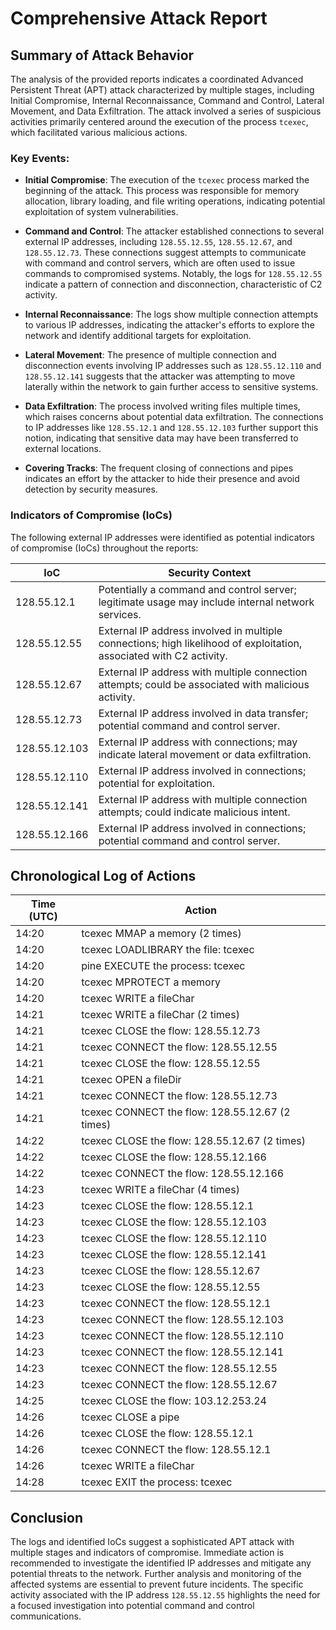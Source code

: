# Comprehensive Attack Report

## Summary of Attack Behavior

The analysis of the provided reports indicates a coordinated Advanced Persistent Threat (APT) attack characterized by multiple stages, including Initial Compromise, Internal Reconnaissance, Command and Control, Lateral Movement, and Data Exfiltration. The attack involved a series of suspicious activities primarily centered around the execution of the process `tcexec`, which facilitated various malicious actions.

### Key Events:

- **Initial Compromise**: The execution of the `tcexec` process marked the beginning of the attack. This process was responsible for memory allocation, library loading, and file writing operations, indicating potential exploitation of system vulnerabilities.

- **Command and Control**: The attacker established connections to several external IP addresses, including `128.55.12.55`, `128.55.12.67`, and `128.55.12.73`. These connections suggest attempts to communicate with command and control servers, which are often used to issue commands to compromised systems. Notably, the logs for `128.55.12.55` indicate a pattern of connection and disconnection, characteristic of C2 activity.

- **Internal Reconnaissance**: The logs show multiple connection attempts to various IP addresses, indicating the attacker's efforts to explore the network and identify additional targets for exploitation.

- **Lateral Movement**: The presence of multiple connection and disconnection events involving IP addresses such as `128.55.12.110` and `128.55.12.141` suggests that the attacker was attempting to move laterally within the network to gain further access to sensitive systems.

- **Data Exfiltration**: The process involved writing files multiple times, which raises concerns about potential data exfiltration. The connections to IP addresses like `128.55.12.1` and `128.55.12.103` further support this notion, indicating that sensitive data may have been transferred to external locations.

- **Covering Tracks**: The frequent closing of connections and pipes indicates an effort by the attacker to hide their presence and avoid detection by security measures.

### Indicators of Compromise (IoCs)

The following external IP addresses were identified as potential indicators of compromise (IoCs) throughout the reports:

| IoC                | Security Context                                                                                     |
|--------------------|-----------------------------------------------------------------------------------------------------|
| 128.55.12.1        | Potentially a command and control server; legitimate usage may include internal network services.   |
| 128.55.12.55       | External IP address involved in multiple connections; high likelihood of exploitation, associated with C2 activity.              |
| 128.55.12.67       | External IP address with multiple connection attempts; could be associated with malicious activity. |
| 128.55.12.73       | External IP address involved in data transfer; potential command and control server.                |
| 128.55.12.103      | External IP address with connections; may indicate lateral movement or data exfiltration.          |
| 128.55.12.110      | External IP address involved in connections; potential for exploitation.                           |
| 128.55.12.141      | External IP address with multiple connection attempts; could indicate malicious intent.             |
| 128.55.12.166      | External IP address involved in connections; potential command and control server.                  |

## Chronological Log of Actions

| Time (UTC)         | Action                                                                                     |
|---------------------|--------------------------------------------------------------------------------------------|
| 14:20               | tcexec MMAP a memory (2 times)                                                          |
| 14:20               | tcexec LOADLIBRARY the file: tcexec                                                     |
| 14:20               | pine EXECUTE the process: tcexec                                                         |
| 14:20               | tcexec MPROTECT a memory                                                                  |
| 14:20               | tcexec WRITE a fileChar                                                                    |
| 14:21               | tcexec WRITE a fileChar (2 times)                                                        |
| 14:21               | tcexec CLOSE the flow: 128.55.12.73                                                      |
| 14:21               | tcexec CONNECT the flow: 128.55.12.55                                                    |
| 14:21               | tcexec CLOSE the flow: 128.55.12.55                                                     |
| 14:21               | tcexec OPEN a fileDir                                                                      |
| 14:21               | tcexec CONNECT the flow: 128.55.12.73                                                    |
| 14:21               | tcexec CONNECT the flow: 128.55.12.67 (2 times)                                          |
| 14:22               | tcexec CLOSE the flow: 128.55.12.67 (2 times)                                           |
| 14:22               | tcexec CLOSE the flow: 128.55.12.166                                                    |
| 14:22               | tcexec CONNECT the flow: 128.55.12.166                                                  |
| 14:23               | tcexec WRITE a fileChar (4 times)                                                        |
| 14:23               | tcexec CLOSE the flow: 128.55.12.1                                                      |
| 14:23               | tcexec CLOSE the flow: 128.55.12.103                                                    |
| 14:23               | tcexec CLOSE the flow: 128.55.12.110                                                    |
| 14:23               | tcexec CLOSE the flow: 128.55.12.141                                                    |
| 14:23               | tcexec CLOSE the flow: 128.55.12.67                                                     |
| 14:23               | tcexec CLOSE the flow: 128.55.12.55                                                     |
| 14:23               | tcexec CONNECT the flow: 128.55.12.1                                                    |
| 14:23               | tcexec CONNECT the flow: 128.55.12.103                                                  |
| 14:23               | tcexec CONNECT the flow: 128.55.12.110                                                  |
| 14:23               | tcexec CONNECT the flow: 128.55.12.141                                                  |
| 14:23               | tcexec CONNECT the flow: 128.55.12.55                                                   |
| 14:23               | tcexec CONNECT the flow: 128.55.12.67                                                   |
| 14:25               | tcexec CLOSE the flow: 103.12.253.24                                                    |
| 14:26               | tcexec CLOSE a pipe                                                                        |
| 14:26               | tcexec CLOSE the flow: 128.55.12.1                                                      |
| 14:26               | tcexec CONNECT the flow: 128.55.12.1                                                    |
| 14:26               | tcexec WRITE a fileChar                                                                    |
| 14:28               | tcexec EXIT the process: tcexec                                                          |

## Conclusion

The logs and identified IoCs suggest a sophisticated APT attack with multiple stages and indicators of compromise. Immediate action is recommended to investigate the identified IP addresses and mitigate any potential threats to the network. Further analysis and monitoring of the affected systems are essential to prevent future incidents. The specific activity associated with the IP address `128.55.12.55` highlights the need for a focused investigation into potential command and control communications.